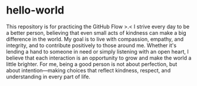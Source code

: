 # hello-world
This repository is for practicing the GitHub Flow >.&lt;
I strive every day to be a better person, believing that even small acts of kindness can make a big difference in the world. My goal is to live with compassion, empathy, and integrity, and to contribute positively to those around me. Whether it's lending a hand to someone in need or simply listening with an open heart, I believe that each interaction is an opportunity to grow and make the world a little brighter. For me, being a good person is not about perfection, but about intention—making choices that reflect kindness, respect, and understanding in every part of life.

